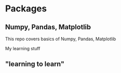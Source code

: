 # Packages
Numpy, Pandas, Matplotlib
-------------------------
This repo covers basics of Numpy, Pandas, Matplotlib

My learning stuff


"learning to learn" 
-------------------
